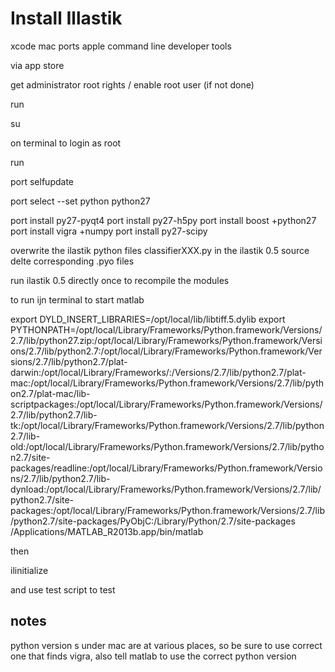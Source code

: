 
Install Illastik
================

xcode
mac ports
apple command line developer tools

via app store

get administrator root rights / enable root user (if not done)

run 

su 

on terminal to login as root

run

port selfupdate

port select --set python python27

port install py27-pyqt4
port install py27-h5py
port install boost +python27
port install vigra +numpy
port install py27-scipy

overwrite the ilastik python files classifierXXX.py in the ilastik 0.5 source
delte corresponding .pyo files

run ilastik 0.5 directly once to recompile the modules


to run ijn terminal to start matlab

export DYLD_INSERT_LIBRARIES=/opt/local/lib/libtiff.5.dylib
export PYTHONPATH=/opt/local/Library/Frameworks/Python.framework/Versions/2.7/lib/python27.zip:/opt/local/Library/Frameworks/Python.framework/Versions/2.7/lib/python2.7:/opt/local/Library/Frameworks/Python.framework/Versions/2.7/lib/python2.7/plat-darwin:/opt/local/Library/Frameworks/:/Versions/2.7/lib/python2.7/plat-mac:/opt/local/Library/Frameworks/Python.framework/Versions/2.7/lib/python2.7/plat-mac/lib-scriptpackages:/opt/local/Library/Frameworks/Python.framework/Versions/2.7/lib/python2.7/lib-tk:/opt/local/Library/Frameworks/Python.framework/Versions/2.7/lib/python2.7/lib-old:/opt/local/Library/Frameworks/Python.framework/Versions/2.7/lib/python2.7/site-packages/readline:/opt/local/Library/Frameworks/Python.framework/Versions/2.7/lib/python2.7/lib-dynload:/opt/local/Library/Frameworks/Python.framework/Versions/2.7/lib/python2.7/site-packages:/opt/local/Library/Frameworks/Python.framework/Versions/2.7/lib/python2.7/site-packages/PyObjC:/Library/Python/2.7/site-packages
/Applications/MATLAB_R2013b.app/bin/matlab


then

ilinitialize

and use test script to test


notes
-----

python version s under mac are at various places, so be sure to use correct one
that finds vigra, also tell matlab to use the correct python version








